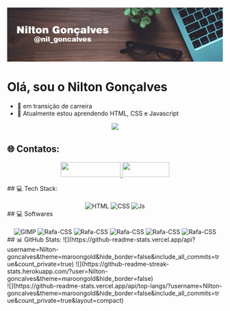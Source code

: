<p align="center">
	<img src="banner.png">
</p>

# Olá, sou o Nilton Gonçalves 
- 🔭 em transição de carreira
- 🌱 Atualmente estou aprendendo HTML, CSS e Javascript

 <p align="center">
	<img src="https://komarev.com/ghpvc/?username=BreadcrumbsNilton-goncalves&color=blueviolet&style=flat-square&label=Profile+Views" />
</p>

## 🌐 Contatos:
<p align="center">
	<a href="https://www.linkedin.com/in/nilton-sgoncalves/">
		<img height="35" width="140" src="https://img.shields.io/badge/LinkedIn-0077B5?style=for-the-badge&logo=linkedin&logoColor=white" />
	</a>
 <a href="mailto:nd.sg19809@gmail.com">
		<img height="35" width="110" src="https://img.shields.io/badge/Gmail-D14836?style=for-the-badge&logo=gmail&logoColor=white" />
	</a>
</p>



<!--> 

##  💻 Tech Stack: 

<div style="display: inline_block" align="center"><br>
  <img align="center" alt="HTML" height="100" width="40" src="https://raw.githubusercontent.com/devicons/devicon/master/icons/html5/html5-original.svg">
  <img align="center" alt="CSS" height="100" width="40" src="https://raw.githubusercontent.com/devicons/devicon/master/icons/css3/css3-original.svg">
  <img align="center" alt="Js" height="100" width="40" src="https://raw.githubusercontent.com/devicons/devicon/master/icons/javascript/javascript-plain.svg">
</div> 

## 💻 Softwares
<div style="display: inline_block" align="center"><br>
	<img align="center" alt="GIMP" height="30" width="100" src="https://img.shields.io/badge/gimp-5C5543?style=for-the-badge&logo=gimp&logoColor=white">
	<img align="center" alt="Rafa-CSS" height="30" width="150" src="https://aleen42.github.io/badges/src/photoshop.svg">
	<img align="center" alt="Rafa-CSS" height="30" width="150" src="https://aleen42.github.io/badges/src/illustrator.svg">
	<img align="center" alt="Rafa-CSS" height="30" width="100" src="https://img.shields.io/badge/Inkscape-000000?style=for-the-badge&logo=Inkscape&logoColor=white">
	<img align="center" alt="Rafa-CSS" height="30" width="100" src="https://img.shields.io/badge/Canva-%2300C4CC.svg?&style=for-the-badge&logo=Canva&logoColor=white">
	<img align="center" alt="Rafa-CSS" height="30" width="100" src="https://img.shields.io/badge/Figma-F24E1E?style=for-the-badge&logo=figma&logoColor=white">
</div>

## 📊 GitHub Stats:

![](https://github-readme-stats.vercel.app/api?username=Nilton-goncalves&theme=maroongold&hide_border=false&include_all_commits=true&count_private=true)
![](https://github-readme-streak-stats.herokuapp.com/?user=Nilton-goncalves&theme=maroongold&hide_border=false)<br/>
![](https://github-readme-stats.vercel.app/api/top-langs/?username=Nilton-goncalves&theme=maroongold&hide_border=false&include_all_commits=true&count_private=true&layout=compact)



<!-- 
# 💫 About Me:
Olá, sou o Nilton Gonçalves 👨🏾‍🦱<br>🔭 em transição de carreira<br>🌱 Atualmente estou aprendendo HTML, CSS e Javascript


## 🌐 Socials:
[![Instagram](https://img.shields.io/badge/Instagram-%23E4405F.svg?logo=Instagram&logoColor=white)](https://instagram.com/nil_goncalves) [![LinkedIn](https://img.shields.io/badge/LinkedIn-%230077B5.svg?logo=linkedin&logoColor=white)](https://linkedin.com/in/nilton-sgoncalves) 

# 💻 Tech Stack:
![CSS3](https://img.shields.io/badge/css3-%231572B6.svg?style=for-the-badge&logo=css3&logoColor=white) ![HTML5](https://img.shields.io/badge/html5-%23E34F26.svg?style=for-the-badge&logo=html5&logoColor=white) ![JavaScript](https://img.shields.io/badge/javascript-%23323330.svg?style=for-the-badge&logo=javascript&logoColor=%23F7DF1E) ![TypeScript](https://img.shields.io/badge/typescript-%23007ACC.svg?style=for-the-badge&logo=typescript&logoColor=white) ![Dart](https://img.shields.io/badge/dart-%230175C2.svg?style=for-the-badge&logo=dart&logoColor=white) ![PHP](https://img.shields.io/badge/php-%23777BB4.svg?style=for-the-badge&logo=php&logoColor=white) ![Python](https://img.shields.io/badge/python-3670A0?style=for-the-badge&logo=python&logoColor=ffdd54) ![Angular](https://img.shields.io/badge/angular-%23DD0031.svg?style=for-the-badge&logo=angular&logoColor=white) ![Angular.js](https://img.shields.io/badge/angular.js-%23E23237.svg?style=for-the-badge&logo=angularjs&logoColor=white) ![NodeJS](https://img.shields.io/badge/node.js-6DA55F?style=for-the-badge&logo=node.js&logoColor=white) ![React](https://img.shields.io/badge/react-%2320232a.svg?style=for-the-badge&logo=react&logoColor=%2361DAFB) ![React Native](https://img.shields.io/badge/react_native-%2320232a.svg?style=for-the-badge&logo=react&logoColor=%2361DAFB) ![Vue.js](https://img.shields.io/badge/vue.js-%2335495e.svg?style=for-the-badge&logo=vuedotjs&logoColor=%234FC08D) ![WordPress](https://img.shields.io/badge/WordPress-%23117AC9.svg?style=for-the-badge&logo=WordPress&logoColor=white) ![TailwindCSS](https://img.shields.io/badge/tailwindcss-%2338B2AC.svg?style=for-the-badge&logo=tailwind-css&logoColor=white) ![MySQL](https://img.shields.io/badge/mysql-4479A1.svg?style=for-the-badge&logo=mysql&logoColor=white) ![Adobe Illustrator](https://img.shields.io/badge/adobe%20illustrator-%23FF9A00.svg?style=for-the-badge&logo=adobe%20illustrator&logoColor=white) ![Adobe Photoshop](https://img.shields.io/badge/adobe%20photoshop-%2331A8FF.svg?style=for-the-badge&logo=adobe%20photoshop&logoColor=white) ![Gimp](https://img.shields.io/badge/Gimp-657D8B?style=for-the-badge&logo=gimp&logoColor=FFFFFF) ![Inkscape](https://img.shields.io/badge/Inkscape-e0e0e0?style=for-the-badge&logo=inkscape&logoColor=080A13) ![Krita](https://img.shields.io/badge/Krita-203759?style=for-the-badge&logo=krita&logoColor=EEF37B) ![Figma](https://img.shields.io/badge/figma-%23F24E1E.svg?style=for-the-badge&logo=figma&logoColor=white) ![Canva](https://img.shields.io/badge/Canva-%2300C4CC.svg?style=for-the-badge&logo=Canva&logoColor=white) ![GitHub](https://img.shields.io/badge/github-%23121011.svg?style=for-the-badge&logo=github&logoColor=white) ![Git](https://img.shields.io/badge/git-%23F05033.svg?style=for-the-badge&logo=git&logoColor=white)
# 📊 GitHub Stats:
![](https://github-readme-stats.vercel.app/api?username=Nilton-goncalves&theme=maroongold&hide_border=false&include_all_commits=true&count_private=true)<br/>
![](https://github-readme-streak-stats.herokuapp.com/?user=Nilton-goncalves&theme=maroongold&hide_border=false)<br/>
![](https://github-readme-stats.vercel.app/api/top-langs/?username=Nilton-goncalves&theme=maroongold&hide_border=false&include_all_commits=true&count_private=true&layout=compact)

### ✍️ Random Dev Quote
![](https://quotes-github-readme.vercel.app/api?type=horizontal&theme=tokyonight)

---
[![](https://visitcount.itsvg.in/api?id=Nilton-goncalves&icon=0&color=2)](https://visitcount.itsvg.in)

Proudly created with GPRM ( https://gprm.itsvg.in ) -->

